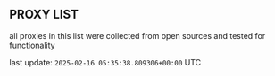 ## PROXY LIST

all proxies in this list were collected from open sources and tested for functionality

last update: `2025-02-16 05:35:38.809306+00:00` UTC
